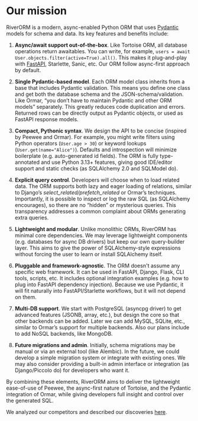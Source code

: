 # Our mission

RiverORM is a modern, async-enabled Python ORM that uses [Pydantic](https://github.com/pydantic/pydantic) models for schema and data. Its key features and benefits include:

1. **Async/await support out-of-the-box**. Like Tortoise ORM, all database operations return awaitables. You can write, for example, `users = await User.objects.filter(active=True).all()`. This makes it plug-and-play with [FastAPI](https://github.com/fastapi/fastapi), Starlette, Sanic, etc. Our ORM follow async-first approach by default.

2. **Single Pydantic-based model**. Each ORM model class inherits from a base that includes Pydantic validation. This means you define one class and get both the database schema and the JSON-schema/validation. Like Ormar, “you don’t have to maintain Pydantic and other ORM models” separately. This greatly reduces code duplication and errors. Returned rows can be directly output as Pydantic objects, or used as FastAPI response models.

3. **Compact, Pythonic syntax**. We design the API to be concise (inspired by Peewee and Ormar). For example, you might write filters using Python operators (`User.age > 30`) or keyword lookups (`User.get(name="Alice")`). Defaults and introspection will minimize boilerplate (e.g. auto-generated id fields). The ORM is fully type-annotated and use Python 3.13+ features, giving good IDE/editor support and static checks (as SQLAlchemy 2.0 and SQLModel do).

4. **Explicit query control**. Developers will choose when to load related data. The ORM supports both lazy and eager loading of relations, similar to Django’s _select_related/prefetch_related_ or Ormar’s techniques. Importantly, it is possible to inspect or log the raw SQL (as SQLAlchemy encourages), so there are no “hidden” or mysterious queries. This transparency addresses a common complaint about ORMs generating extra queries.

5. **Lightweight and modular**. Unlike monolithic ORMs, RiverORM has minimal core dependencies. We may leverage lightweight components (e.g. databases for async DB drivers) but keep our own query-builder layer. This aims to give the power of SQLAlchemy-style expressions without forcing the user to learn or install SQLAlchemy itself.

6. **Pluggable and framework-agnostic**. The ORM doesn't assume any specific web framework. It can be used in FastAPI, Django, Flask, CLI tools, scripts, etc. It includes optional integration examples (e.g. how to plug into FastAPI dependency injection). Because we use Pydantic, it will fit naturally into FastAPI/Starlette workflows, but it will not depend on them.

7. **Multi-DB support**. We start with PostgreSQL (asyncpg driver) to get advanced features (JSONB, array, etc.), but design the core so that other backends can be added. Later we can add MySQL, SQLite, etc., similar to Ormar’s support for multiple backends. Also our plans include to add NoSQL backends, like MongoDB.

8. **Future migrations and admin**. Initially, schema migrations may be manual or via an external tool (like Alembic). In the future, we could develop a simple migration system or integrate with existing ones. We may also consider providing a built-in admin interface or integration (as Django/Piccolo do) for developers who want it.

By combining these elements, RiverORM aims to deliver the lightweight ease-of-use of Peewee, the async-first nature of Tortoise, and the Pydantic integration of Ormar, while giving developers full insight and control over the generated SQL.

We analyzed our competitors and described our discoveries [here](./COMPETITORS.md).
